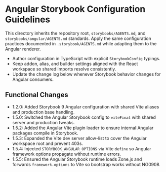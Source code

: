 # Angular Storybook Configuration Guidelines

This directory inherits the repository root, `storybooks/AGENTS.md`, and `storybooks/angular/AGENTS.md` standards. Apply the same configuration practices documented in `.storybook/AGENTS.md` while adapting them to the Angular renderer.

- Author configuration in TypeScript with explicit `StorybookConfig` typings.
- Keep addon, alias, and builder settings aligned with the React workspace so shared imports resolve consistently.
- Update the change log below whenever Storybook behavior changes for Angular consumers.

## Functional Changes
- 1.2.0: Added Storybook 9 Angular configuration with shared Vite aliases and production base handling.
- 1.5.0: Switched the Angular Storybook config to `viteFinal` with shared server and production tweaks.
- 1.5.2: Added the Angular Vite plugin loader to ensure internal Angular packages compile in Storybook.
- 1.5.3: Expanded the Vite dev server allow-list to cover the Angular workspace root and prevent 403s.
- 1.5.4: Injected `STORYBOOK_ANGULAR_OPTIONS` via Vite `define` so Angular framework options propagate without runtime errors.
- 1.5.5: Ensured the Angular Storybook runtime loads Zone.js and forwards `framework.options` to Vite so bootstrap works without NG0908.
